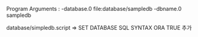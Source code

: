 Program Arguments
: -database.0 file:database/sampledb -dbname.0 sampledb

database/simpledb.script
=> SET DATABASE SQL SYNTAX ORA TRUE 추가